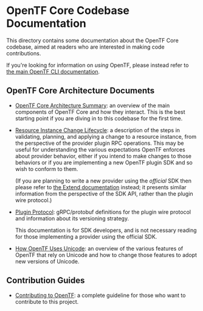 # OpenTF Core Codebase Documentation

This directory contains some documentation about the OpenTF Core codebase,
aimed at readers who are interested in making code contributions.

If you're looking for information on _using_ OpenTF, please instead refer
to [the main OpenTF CLI documentation](https://www.terraform.io/docs/cli/index.html).

## OpenTF Core Architecture Documents

* [OpenTF Core Architecture Summary](./architecture.md): an overview of the
  main components of OpenTF Core and how they interact. This is the best
  starting point if you are diving in to this codebase for the first time.

* [Resource Instance Change Lifecycle](./resource-instance-change-lifecycle.md):
  a description of the steps in validating, planning, and applying a change
  to a resource instance, from the perspective of the provider plugin RPC
  operations. This may be useful for understanding the various expectations
  OpenTF enforces about provider behavior, either if you intend to make
  changes to those behaviors or if you are implementing a new OpenTF plugin
  SDK and so wish to conform to them.

  (If you are planning to write a new provider using the _official_ SDK then
  please refer to [the Extend documentation](https://www.terraform.io/docs/extend/index.html)
  instead; it presents similar information from the perspective of the SDK
  API, rather than the plugin wire protocol.)

* [Plugin Protocol](./plugin-protocol/): gRPC/protobuf definitions for the
  plugin wire protocol and information about its versioning strategy.

  This documentation is for SDK developers, and is not necessary reading for
  those implementing a provider using the official SDK.

* [How OpenTF Uses Unicode](./unicode.md): an overview of the various
  features of OpenTF that rely on Unicode and how to change those features
  to adopt new versions of Unicode.

## Contribution Guides

* [Contributing to OpenTF](../.github/CONTRIBUTING.md): a complete guideline for those who want to contribute to this project.
